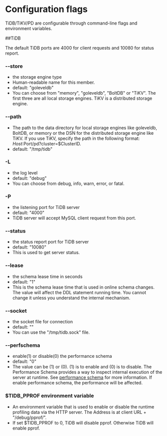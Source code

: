 # Configuration flags

TiDB/TiKV/PD are configurable through command-line flags and environment variables.


##TiDB

The default TiDB ports are 4000 for client requests and 10080 for status report.

### --store
+ the storage engine type
+ Human-readable name for this member.
+ default: "goleveldb"
+ You can choose from "memory", "goleveldb", "BoltDB" or "TiKV". The first three are all local storage engines. TiKV is a distributed storage engine.

### --path
+ The path to the data directory for local storage engines like goleveldb, BoltDB, or memory or the DSN for the distributed storage engine like TiKV. If you use TiKV, specify the path in the following format: $Host:$Port/pd?cluster=$ClusterID.
+ default: "/tmp/tidb"

### -L
+ the log level
+ default: "debug"
+ You can choose from debug, info, warn, error, or fatal.

### -P
+ the listening port for TiDB server
+ default: "4000"
+ TiDB server will accept MySQL client request from this port.

### --status
+ the status report port for TiDB server
+ default: "10080"
+ This is used to get server status.

### --lease
+ the schema lease time in seconds
+ default: "1"
+ This is the schema lease time that is used in online schema changes. The value will affect the DDL statement running time. You cannot change it unless you understand the internal mechanism.

### --socket
+ the socket file for connection
+ default: ""
+ You can use the "/tmp/tidb.sock" file.

### --perfschema
+ enable(1) or disable(0) the performance schema
+ default: "0"
+ The value can be (1) or (0). (1) is to enable and (0) is to disable. The Performance Schema provides a way to inspect internal execution of the server at runtime. See [performance schema](http://dev.mysql.com/doc/refman/5.7/en/performance-schema.html) for more information. If enable performance schema, the performance will be affected.

### $TIDB_PPROF environment variable
+ An environment variable that is used to enable or disable the runtime profiling data via the HTTP server. The Address is at client URL + "/debug/pprof/".
+ If set $TIDB_PPROF to 0, TiDB will disable pprof. Otherwise TiDB will enable pprof.
